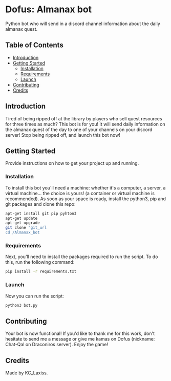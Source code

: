 # Dofus: Almanax bot

Python bot who will send in a discord channel information about the daily almanax quest.

## Table of Contents

- [Introduction](#introduction)
- [Getting Started](#getting-started)
  - [Installation](#installation)
  - [Requirements](#prerequisites)
  - [Launch](#launch)
- [Contributing](#contributing)
- [Credits](#credits)

## Introduction

Tired of being ripped off at the library by players who sell quest resources for three times as much? This bot is for you! It will send daily information on the almanax quest of the day to one of your channels on your discord server! 
Stop being ripped off, and launch this bot now!

## Getting Started

Provide instructions on how to get your project up and running.

### Installation

To install this bot you'll need a machine: whether it's a computer, a server, a virtual machine... the choice is yours! (a container or virtual machine is recommended).
As soon as your space is ready, install the python3, pip and git packages and clone this repo:

```bash
apt-get install git pip pyhton3
apt-get update
apt-get upgrade
git clone "git_url
cd /Almanax_bot
```

### Requirements

Next, you'll need to install the packages required to run the script. To do this, run the following command:

```bash
pip install -r requirements.txt
```

### Launch

Now you can run the script:

```bash
python3 bot.py
```

## Contributing

Your bot is now functional! If you'd like to thank me for this work, don't hesitate to send me a message or give me kamas on Dofus (nickname: Chat-Qal on Draconiros server).
Enjoy the game!

## Credits

Made by KC_Laxiss.
